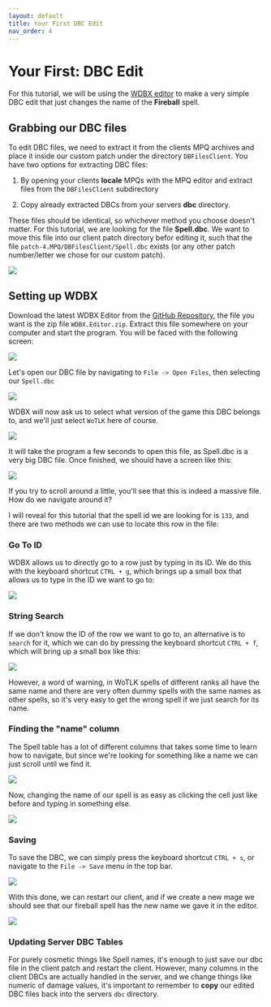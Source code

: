 ```yaml
---
layout: default
title: Your First DBC Edit
nav_order: 4
---
```


# Your First: DBC Edit

For this tutorial, we will be using the [WDBX editor](https://github.com/WowDevTools/WDBXEditor) to make a very simple DBC edit that just changes the name of the **Fireball** spell.

## Grabbing our DBC files

To edit DBC files, we need to extract it from the clients MPQ archives and place it inside our custom patch under the directory `DBFilesClient`. You have two options for extracting DBC files:

1. By opening your clients **locale** MPQs with the MPQ editor and extract files from the `DBFilesClient` subdirectory

2. Copy already extracted DBCs from your servers **dbc** directory.

These files should be identical, so whichever method you choose doesn't matter. For this tutorial, we are looking for the file **Spell.dbc**. We want to move this file into our client patch directory befor editing it, such that the file `patch-4.MPQ/DBFilesClient/Spell.dbc` exists (or any other patch number/letter we chose for our custom patch).

<img class="mi ili80" src="https://i.imgur.com/AG22glt.png">

## Setting up WDBX

Download the latest WDBX Editor from the [GitHub Repository](https://github.com/WowDevTools/WDBXEditor/releases/latest), the file you want is the zip file `WDBX.Editor.zip`. Extract this file somewhere on your computer and start the program. You will be faced with the following screen:

<img class="mi ili80" src="https://i.imgur.com/FN7Q05Q.png">

Let's open our DBC file by navigating to `File -> Open Files`, then selecting our `Spell.dbc`

<img class="mi ili80" src="https://i.imgur.com/1gR1FEz.png">

WDBX will now ask us to select what version of the game this DBC belongs to, and we'll just select `WoTLK` here of course.

<img class="mi ili80" src="https://i.imgur.com/03YeRI9.png">

It will take the program a few seconds to open this file, as Spell.dbc is a very big DBC file. Once finished, we should have a screen like this:

<img class="mi ili80" src="https://i.imgur.com/fQgcOqn.png">

If you try to scroll around a little, you'll see that this is indeed a massive file. How do we navigate around it?

I will reveal for this tutorial that the spell id we are looking for is `133`, and there are two methods we can use to locate this row in the file:

### Go To ID

WDBX allows us to directly go to a row just by typing in its ID. We do this with the keyboard shortcut `CTRL + g`, which brings up a small box that allows us to type in the ID we want to go to:

<img class="mi ili80" src="https://i.imgur.com/W98xTES.png">

### String Search

If we don't know the ID of the row we want to go to, an alternative is to `search` for it, which we can do by pressing the keyboard shortcut `CTRL + f`, which will bring up a small box like this:

<img class="mi ili80" src="https://i.imgur.com/3wquWAl.png">

However, a word of warning, in WoTLK spells of different ranks all have the same name and there are very often dummy spells with the same names as other spells, so it's very easy to get the wrong spell if we just search for its name.

### Finding the "name" column

The Spell table has a lot of different columns that takes some time to learn how to navigate, but since we're looking for something like a name we can just scroll until we find it.

<img class="mi ili80" src="https://i.imgur.com/tCaK79L.png">

Now, changing the name of our spell is as easy as clicking the cell just like before and typing in something else.

<img class="mi ili80" src="https://i.imgur.com/xzL3kmo.png">

### Saving

To save the DBC, we can simply press the keyboard shortcut `CTRL + s`, or navigate to the `File -> Save` menu in the top bar.

<img class="mi ili80" src="https://i.imgur.com/9rELEvt.png">

With this done, we can restart our client, and if we create a new mage we should see that our fireball spell has the new name we gave it in the editor.

<img class="mi ili80" src="https://i.imgur.com/6P49xwv.png">

### Updating Server DBC Tables

For purely cosmetic things like Spell names, it's enough to just save our dbc file in the client patch and restart the client. However, many columns in the client DBCs are actually handled in the server, and we change things like numeric of damage values, it's important to remember to **copy** our edited DBC files back into the servers `dbc` directory.